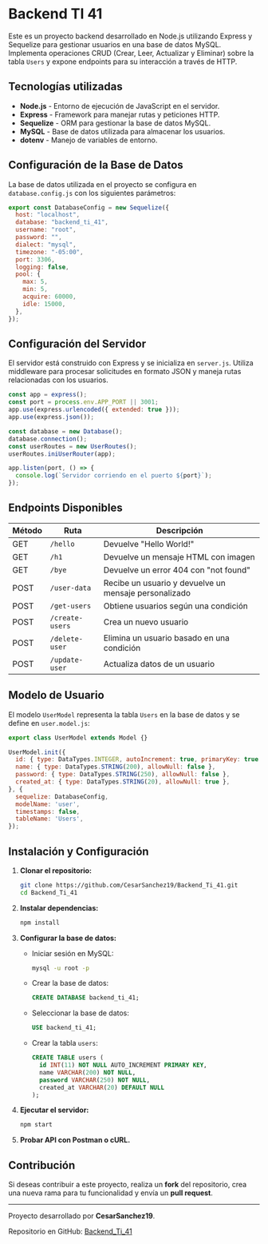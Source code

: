 # Backend TI 41

Este es un proyecto backend desarrollado en Node.js utilizando Express y Sequelize para gestionar usuarios en una base de datos MySQL. Implementa operaciones CRUD (Crear, Leer, Actualizar y Eliminar) sobre la tabla `Users` y expone endpoints para su interacción a través de HTTP.

## Tecnologías utilizadas

- **Node.js** - Entorno de ejecución de JavaScript en el servidor.
- **Express** - Framework para manejar rutas y peticiones HTTP.
- **Sequelize** - ORM para gestionar la base de datos MySQL.
- **MySQL** - Base de datos utilizada para almacenar los usuarios.
- **dotenv** - Manejo de variables de entorno.

## Configuración de la Base de Datos

La base de datos utilizada en el proyecto se configura en `database.config.js` con los siguientes parámetros:

```javascript
export const DatabaseConfig = new Sequelize({
  host: "localhost",
  database: "backend_ti_41",
  username: "root",
  password: "",
  dialect: "mysql",
  timezone: "-05:00",
  port: 3306,
  logging: false,
  pool: {
    max: 5,
    min: 5,
    acquire: 60000,
    idle: 15000,
  },
});
```

## Configuración del Servidor

El servidor está construido con Express y se inicializa en `server.js`. Utiliza middleware para procesar solicitudes en formato JSON y maneja rutas relacionadas con los usuarios.

```javascript
const app = express();
const port = process.env.APP_PORT || 3001;
app.use(express.urlencoded({ extended: true }));
app.use(express.json());

const database = new Database();
database.connection();
const userRoutes = new UserRoutes();
userRoutes.iniUserRouter(app);

app.listen(port, () => {
  console.log(`Servidor corriendo en el puerto ${port}`);
});
```

## Endpoints Disponibles

| Método | Ruta           | Descripción |
|--------|---------------|-------------|
| GET    | `/hello`      | Devuelve "Hello World!" |
| GET    | `/h1`         | Devuelve un mensaje HTML con imagen |
| GET    | `/bye`        | Devuelve un error 404 con "not found" |
| POST   | `/user-data`  | Recibe un usuario y devuelve un mensaje personalizado |
| POST   | `/get-users`  | Obtiene usuarios según una condición |
| POST   | `/create-users` | Crea un nuevo usuario |
| POST   | `/delete-user`  | Elimina un usuario basado en una condición |
| POST   | `/update-user`  | Actualiza datos de un usuario |

## Modelo de Usuario

El modelo `UserModel` representa la tabla `Users` en la base de datos y se define en `user.model.js`:

```javascript
export class UserModel extends Model {}

UserModel.init({
  id: { type: DataTypes.INTEGER, autoIncrement: true, primaryKey: true },
  name: { type: DataTypes.STRING(200), allowNull: false },
  password: { type: DataTypes.STRING(250), allowNull: false },
  created_at: { type: DataTypes.STRING(20), allowNull: true },
}, {
  sequelize: DatabaseConfig,
  modelName: 'user',
  timestamps: false,
  tableName: 'Users',
});
```

## Instalación y Configuración

1. **Clonar el repositorio:**
   ```sh
   git clone https://github.com/CesarSanchez19/Backend_Ti_41.git
   cd Backend_Ti_41
   ```

2. **Instalar dependencias:**
   ```sh
   npm install
   ```

3. **Configurar la base de datos:**
   - Iniciar sesión en MySQL:
     ```sh
     mysql -u root -p
     ```
   - Crear la base de datos:
     ```sql
     CREATE DATABASE backend_ti_41;
     ```
   - Seleccionar la base de datos:
     ```sql
     USE backend_ti_41;
     ```
   - Crear la tabla `users`:
     ```sql
     CREATE TABLE users (
       id INT(11) NOT NULL AUTO_INCREMENT PRIMARY KEY,
       name VARCHAR(200) NOT NULL,
       password VARCHAR(250) NOT NULL,
       created_at VARCHAR(20) DEFAULT NULL
     );
     ```

4. **Ejecutar el servidor:**
   ```sh
   npm start
   ```

5. **Probar API con Postman o cURL.**

## Contribución

Si deseas contribuir a este proyecto, realiza un **fork** del repositorio, crea una nueva rama para tu funcionalidad y envía un **pull request**.

---

Proyecto desarrollado por **CesarSanchez19**.

Repositorio en GitHub: [Backend_Ti_41](https://github.com/CesarSanchez19/Backend_Ti_41)

